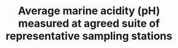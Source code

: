 ---
data_non_statistical: true
goal_meta_link: http://unstats.un.org/sdgs/files/metadata-compilation/Metadata-Goal-14.pdf
goal_meta_link_page: 4
graph: null
graph_status_notes: unk
graph_title: Average marine acidity (pH) measured at agreed suite of representative
  sampling stations
graph_type: null
graph_type_description: null
has_metadata: false
indicator: 14.3.1
indicator_name: Average marine acidity (pH) measured at agreed suite of representative
  sampling stations
indicator_sort_order: 14.03.01
indicator_variable: null
layout: indicator
permalink: /14-3-1/
published: true
reporting_status: notstarted
sdg_goal: 14
source_active_1: true
source_notes_1: null
source_title_1: null
target: Minimize and address the impacts of ocean acidification, including through
  enhanced scientific cooperation at all levels.
target_id: '14.3'
title: Average marine acidity (pH) measured at agreed suite of representative sampling
  stations
un_custodial_agency: 'IOC-UNESCO (Partnering Agencies: UNEP)'
un_designated_tier: '3'
variable_description: null
variable_notes: null
---